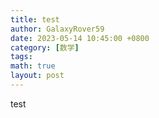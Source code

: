 ```yaml
---
title: test
author: GalaxyRover59
date: 2023-05-14 10:45:00 +0800
category: [数学]
tags: 
math: true
layout: post
---
```



test
